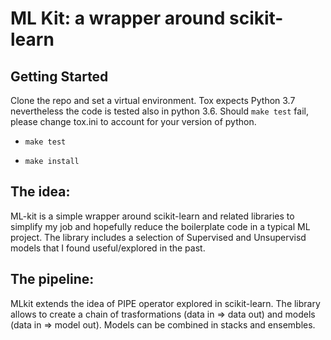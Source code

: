 # ML Kit: a wrapper around scikit-learn
## Getting Started
Clone the repo and set a virtual environment. Tox expects Python 3.7 nevertheless the code is tested also in python 3.6. Should `make test` fail, please change tox.ini to account for your version of python.

* `make test`

* `make install`


## The idea:
ML-kit is a simple wrapper around scikit-learn and related libraries to simplify my job and hopefully reduce the boilerplate code in a typical ML project. The library includes a selection of Supervised and Unsupervisd models that I found useful/explored in the past.

## The pipeline:
MLkit extends the idea of PIPE operator explored in scikit-learn. The library allows to create a chain of trasformations (data in => data out) and models (data in => model out). Models can be combined in stacks and ensembles.
